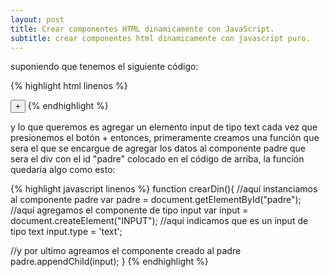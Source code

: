 ```yaml
---
layout: post
title: Crear componentes HTML dinamicamente con JavaScript.
subtitle: crear componentes html dinamicamente con javascript puro.
---
```


suponiendo que tenemos el siguiente código:

{% highlight html linenos %}
<!DOCTYPE html>
<html lang="es">
 <head>
   <meta charset="UTF-8" />
   <title>Index</title>
   <script>
      //Aquí colocaremos el resto del código        
   </script>
 </head>

 <body>
   <div id="padre">
      
   </div>
   <input type="button" id="btn_agregar" value="+">
 </body>
</html>
{% endhighlight %}

y lo que queremos es agregar un elemento input de tipo text cada vez que presionemos el botón + entonces, primeramente creamos una función que sera el que se encargue de agregar los datos al componente padre que sera el div con el id "padre" colocado en el código de arriba, la función quedaría algo como esto:

{% highlight javascript linenos %}
function crearDin(){
   //aquí instanciamos al componente padre
   var padre = document.getElementById("padre");
   //aquí agregamos el componente de tipo input
   var input = document.createElement("INPUT");
   //aquí indicamos que es un input de tipo text
   input.type = 'text';
   
   //y por ultimo agreamos el componente creado al padre
   padre.appendChild(input);
 }
{% endhighlight %}






